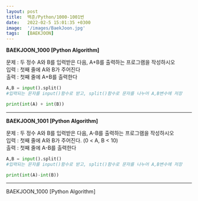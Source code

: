 ```yaml
---
layout: post
title:  백준/Python/1000-1001번
date:   2022-02-5 15:01:35 +0300
image:  '/images/BaekJoon.jpg'
tags:   [BAEKJOON]
---
```


**BAEKJOON_1000 [Python Algorithm]** <br/>

문제 : 두 정수 A와 B를 입력받은 다음, A+B를 출력하는 프로그램을 작성하시오<br/>
입력 : 첫째 줄에 A와 B가 주어진다<br/>
출력 : 첫째 줄에 A+B를 출력한다<br/>

```python
A,B = input().split() 
#입력되는 문자를 input()함수로 받고, split()함수로 문자를 나누어 A,B변수에 저장

print(int(A) + int(B))
```

___

**BAEKJOON_1001 [Python Algorithm]**<br/>

문제 : 두 정수 A와 B를 입력받은 다음, A-B를 출력하는 프로그램을 작성하시오<br/>
입력 : 첫째 줄에 A와 B가 주어진다. (0 < A, B < 10)<br/>
출력 : 첫째 줄에 A-B를 출력한다<br/>

```python
A,B = input().split()
#입력되는 문자를 input()함수로 받고, split()함수로 문자를 나누어 A,B변수에 저장

print(int(A)-int(B))
```

___

BAEKJOON_1000 [Python Algorithm]